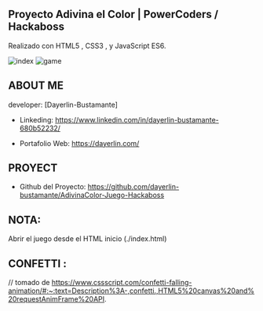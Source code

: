 ## Proyecto Adivina el Color | PowerCoders / Hackaboss
Realizado con HTML5 , CSS3 , y JavaScript ES6.

![index](https://user-images.githubusercontent.com/100166883/166435871-676470c8-efa8-4ca8-9dc2-7277a1a88cdf.png)
![game](https://user-images.githubusercontent.com/100166883/166435942-a741928d-be9d-4f0e-a8e6-2d5d3172e98f.png)

## ABOUT ME

developer: [Dayerlin-Bustamante]

- Linkeding: https://www.linkedin.com/in/dayerlin-bustamante-680b52232/

- Portafolio Web: https://dayerlin.com/

## PROYECT

- Github del Proyecto: https://github.com/dayerlin-bustamante/AdivinaColor-Juego-Hackaboss

## NOTA:

Abrir el juego desde el HTML inicio (./index.html)

## CONFETTI :

// tomado de https://www.cssscript.com/confetti-falling-animation/#:~:text=Description%3A-,confetti.,HTML5%20canvas%20and%20requestAnimFrame%20API.
